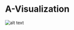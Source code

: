 # A-Visualization
![alt text](https://github.com/rinovethamoses97/A-Visualization/blob/master/output.png)
